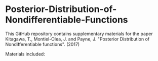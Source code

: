# Posterior-Distribution-of-Nondifferentiable-Functions
This GitHub repository contains supplementary materials for the paper Kitagawa, T., Montiel-Olea, J. and Payne, J. "Posterior Distribution of Nondifferentiable functions". (2017)

Materials included:

